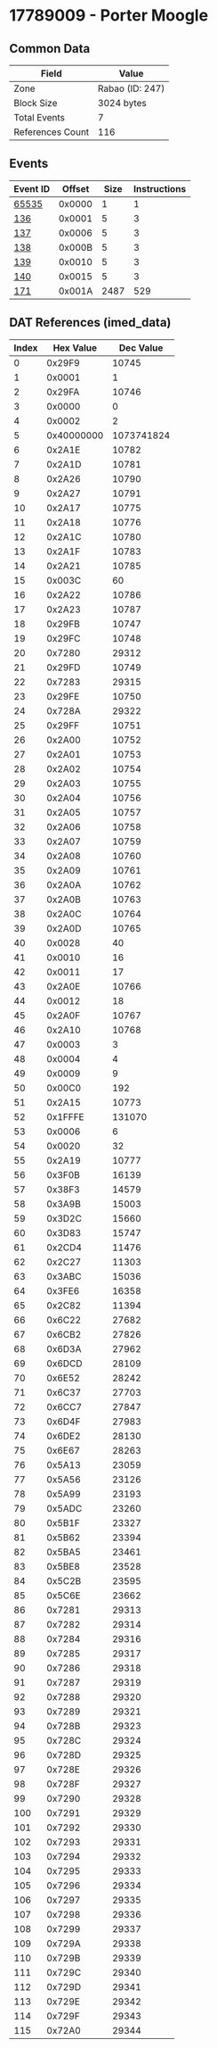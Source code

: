 # 17789009 - Porter Moogle

## Common Data

| Field            | Value           |
|------------------|-----------------|
| Zone             | Rabao (ID: 247) |
| Block Size       | 3024 bytes      |
| Total Events     | 7               |
| References Count | 116             |

## Events

| Event ID            | Offset   |   Size |   Instructions |
|---------------------|----------|--------|----------------|
| [65535](./65535.md) | 0x0000   |      1 |              1 |
| [136](./136.md)     | 0x0001   |      5 |              3 |
| [137](./137.md)     | 0x0006   |      5 |              3 |
| [138](./138.md)     | 0x000B   |      5 |              3 |
| [139](./139.md)     | 0x0010   |      5 |              3 |
| [140](./140.md)     | 0x0015   |      5 |              3 |
| [171](./171.md)     | 0x001A   |   2487 |            529 |

## DAT References (imed_data)

|   Index | Hex Value   |   Dec Value |
|---------|-------------|-------------|
|       0 | 0x29F9      |       10745 |
|       1 | 0x0001      |           1 |
|       2 | 0x29FA      |       10746 |
|       3 | 0x0000      |           0 |
|       4 | 0x0002      |           2 |
|       5 | 0x40000000  |  1073741824 |
|       6 | 0x2A1E      |       10782 |
|       7 | 0x2A1D      |       10781 |
|       8 | 0x2A26      |       10790 |
|       9 | 0x2A27      |       10791 |
|      10 | 0x2A17      |       10775 |
|      11 | 0x2A18      |       10776 |
|      12 | 0x2A1C      |       10780 |
|      13 | 0x2A1F      |       10783 |
|      14 | 0x2A21      |       10785 |
|      15 | 0x003C      |          60 |
|      16 | 0x2A22      |       10786 |
|      17 | 0x2A23      |       10787 |
|      18 | 0x29FB      |       10747 |
|      19 | 0x29FC      |       10748 |
|      20 | 0x7280      |       29312 |
|      21 | 0x29FD      |       10749 |
|      22 | 0x7283      |       29315 |
|      23 | 0x29FE      |       10750 |
|      24 | 0x728A      |       29322 |
|      25 | 0x29FF      |       10751 |
|      26 | 0x2A00      |       10752 |
|      27 | 0x2A01      |       10753 |
|      28 | 0x2A02      |       10754 |
|      29 | 0x2A03      |       10755 |
|      30 | 0x2A04      |       10756 |
|      31 | 0x2A05      |       10757 |
|      32 | 0x2A06      |       10758 |
|      33 | 0x2A07      |       10759 |
|      34 | 0x2A08      |       10760 |
|      35 | 0x2A09      |       10761 |
|      36 | 0x2A0A      |       10762 |
|      37 | 0x2A0B      |       10763 |
|      38 | 0x2A0C      |       10764 |
|      39 | 0x2A0D      |       10765 |
|      40 | 0x0028      |          40 |
|      41 | 0x0010      |          16 |
|      42 | 0x0011      |          17 |
|      43 | 0x2A0E      |       10766 |
|      44 | 0x0012      |          18 |
|      45 | 0x2A0F      |       10767 |
|      46 | 0x2A10      |       10768 |
|      47 | 0x0003      |           3 |
|      48 | 0x0004      |           4 |
|      49 | 0x0009      |           9 |
|      50 | 0x00C0      |         192 |
|      51 | 0x2A15      |       10773 |
|      52 | 0x1FFFE     |      131070 |
|      53 | 0x0006      |           6 |
|      54 | 0x0020      |          32 |
|      55 | 0x2A19      |       10777 |
|      56 | 0x3F0B      |       16139 |
|      57 | 0x38F3      |       14579 |
|      58 | 0x3A9B      |       15003 |
|      59 | 0x3D2C      |       15660 |
|      60 | 0x3D83      |       15747 |
|      61 | 0x2CD4      |       11476 |
|      62 | 0x2C27      |       11303 |
|      63 | 0x3ABC      |       15036 |
|      64 | 0x3FE6      |       16358 |
|      65 | 0x2C82      |       11394 |
|      66 | 0x6C22      |       27682 |
|      67 | 0x6CB2      |       27826 |
|      68 | 0x6D3A      |       27962 |
|      69 | 0x6DCD      |       28109 |
|      70 | 0x6E52      |       28242 |
|      71 | 0x6C37      |       27703 |
|      72 | 0x6CC7      |       27847 |
|      73 | 0x6D4F      |       27983 |
|      74 | 0x6DE2      |       28130 |
|      75 | 0x6E67      |       28263 |
|      76 | 0x5A13      |       23059 |
|      77 | 0x5A56      |       23126 |
|      78 | 0x5A99      |       23193 |
|      79 | 0x5ADC      |       23260 |
|      80 | 0x5B1F      |       23327 |
|      81 | 0x5B62      |       23394 |
|      82 | 0x5BA5      |       23461 |
|      83 | 0x5BE8      |       23528 |
|      84 | 0x5C2B      |       23595 |
|      85 | 0x5C6E      |       23662 |
|      86 | 0x7281      |       29313 |
|      87 | 0x7282      |       29314 |
|      88 | 0x7284      |       29316 |
|      89 | 0x7285      |       29317 |
|      90 | 0x7286      |       29318 |
|      91 | 0x7287      |       29319 |
|      92 | 0x7288      |       29320 |
|      93 | 0x7289      |       29321 |
|      94 | 0x728B      |       29323 |
|      95 | 0x728C      |       29324 |
|      96 | 0x728D      |       29325 |
|      97 | 0x728E      |       29326 |
|      98 | 0x728F      |       29327 |
|      99 | 0x7290      |       29328 |
|     100 | 0x7291      |       29329 |
|     101 | 0x7292      |       29330 |
|     102 | 0x7293      |       29331 |
|     103 | 0x7294      |       29332 |
|     104 | 0x7295      |       29333 |
|     105 | 0x7296      |       29334 |
|     106 | 0x7297      |       29335 |
|     107 | 0x7298      |       29336 |
|     108 | 0x7299      |       29337 |
|     109 | 0x729A      |       29338 |
|     110 | 0x729B      |       29339 |
|     111 | 0x729C      |       29340 |
|     112 | 0x729D      |       29341 |
|     113 | 0x729E      |       29342 |
|     114 | 0x729F      |       29343 |
|     115 | 0x72A0      |       29344 |
